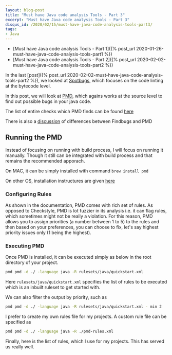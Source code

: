 ```yaml
---
layout: blog-post
title: "Must have Java code analysis Tools - Part 3"
excerpt: "Must have Java code analysis Tools - Part 3"
disqus_id: /2020/02/15/must-have-java-code-analysis-tools-part3/
tags:
- Java
---
```


* [Must have Java code analysis Tools - Part 1]({% post_url 2020-01-26-must-have-java-code-analysis-tools-part1 %}) 
* [Must have Java code analysis Tools - Part 2]({% post_url 2020-02-02-must-have-java-code-analysis-tools-part2 %}) 

In the last [post]({% post_url 2020-02-02-must-have-java-code-analysis-tools-part2 %}), we looked at [Spotbugs](https://spotbugs.github.io/), which focuses on the code linting at the bytecode level.

In this post, we will look at [PMD](https://pmd.github.io/), which agains works at the source level to find out possible bugs in your java code.

The list of entire checks which PMD finds can be found [here](https://pmd.github.io/pmd-6.21.0/pmd_rules_java.html)

There is also a [discussion](https://stackoverflow.com/questions/4297014/what-are-the-differences-between-pmd-and-findbugs) of differences between Findbugs and PMD

## Running the PMD

Instead of focusing on running with build process, I will focus on running it manually. Though it still can be integrated with build process and that remains the recommended apporach.

On MAC, it can be simply installed with command `brew install pmd`

On other OS, installation instructures are given [here](https://pmd.github.io/latest/pmd_userdocs_installation.html)

### Configuring Rules

As shown in the documentation, PMD comes with rich set of rules. As opposed to Checkstyle, PMD is lot fuzzier in its analysis i.e. it can flag rules, which sometimes might not be really a violation. For this reason, PMD allows you to assign priorities (a number between 1 to 5) to the rules and then based on your preferences, you can choose to fix, let's say highest priority issues only (1 being the highest).

### Executing PMD

Once PMD is installed, it can be executed simply as below in the root directory of your project.

```bash
pmd pmd -d ./ -language java -R rulesets/java/quickstart.xml
```

Here `rulesets/java/quickstart.xml` specifies the list of rules to be executed which is an inbuilt ruleset to get started with. 

We can also filter the output by priority, such as 

```bash
pmd pmd -d ./ -language java -R rulesets/java/quickstart.xml - min 2
```

I prefer to create my own rules file for my projects. A custom rule file can be specified as

```bash
pmd pmd -d ./ -language java -R ./pmd-rules.xml
```

Finally, here is the list of rules, which I use for my projects. This has served us really well.


<script src="https://gist.github.com/madhur/62e57a851b1dbfbbc3a2646d32dd8897.js"></script>

